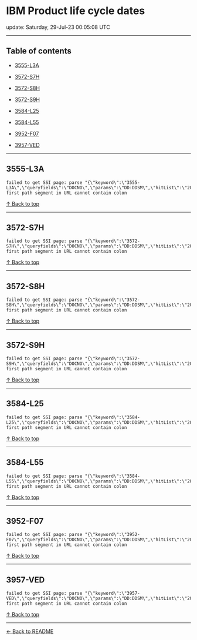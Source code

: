 # IBM Product life cycle dates

update: Saturday, 29-Jul-23 00:05:08 UTC

---

## Table of contents


- [3555-L3A](#3555-l3a)

- [3572-S7H](#3572-s7h)

- [3572-S8H](#3572-s8h)

- [3572-S9H](#3572-s9h)

- [3584-L25](#3584-l25)

- [3584-L55](#3584-l55)

- [3952-F07](#3952-f07)

- [3957-VED](#3957-ved)


---





## 3555-L3A

```
failed to get SSI page: parse "{\"keyword\":\"3555-L3A\",\"queryfields\":\"DOCNO\",\"params\":\"DD:DDSM\",\"hitList\":\"20\",\"country\":\"ASP:TW\",\"fr\":\"0\",\"mppefsrt\":\"2\"}": first path segment in URL cannot contain colon
```



[↑ Back to top](#table-of-contents)

---





## 3572-S7H

```
failed to get SSI page: parse "{\"keyword\":\"3572-S7H\",\"queryfields\":\"DOCNO\",\"params\":\"DD:DDSM\",\"hitList\":\"20\",\"country\":\"ASP:TW\",\"fr\":\"0\",\"mppefsrt\":\"2\"}": first path segment in URL cannot contain colon
```



[↑ Back to top](#table-of-contents)

---





## 3572-S8H

```
failed to get SSI page: parse "{\"keyword\":\"3572-S8H\",\"queryfields\":\"DOCNO\",\"params\":\"DD:DDSM\",\"hitList\":\"20\",\"country\":\"ASP:TW\",\"fr\":\"0\",\"mppefsrt\":\"2\"}": first path segment in URL cannot contain colon
```



[↑ Back to top](#table-of-contents)

---





## 3572-S9H

```
failed to get SSI page: parse "{\"keyword\":\"3572-S9H\",\"queryfields\":\"DOCNO\",\"params\":\"DD:DDSM\",\"hitList\":\"20\",\"country\":\"ASP:TW\",\"fr\":\"0\",\"mppefsrt\":\"2\"}": first path segment in URL cannot contain colon
```



[↑ Back to top](#table-of-contents)

---





## 3584-L25

```
failed to get SSI page: parse "{\"keyword\":\"3584-L25\",\"queryfields\":\"DOCNO\",\"params\":\"DD:DDSM\",\"hitList\":\"20\",\"country\":\"ASP:TW\",\"fr\":\"0\",\"mppefsrt\":\"2\"}": first path segment in URL cannot contain colon
```



[↑ Back to top](#table-of-contents)

---





## 3584-L55

```
failed to get SSI page: parse "{\"keyword\":\"3584-L55\",\"queryfields\":\"DOCNO\",\"params\":\"DD:DDSM\",\"hitList\":\"20\",\"country\":\"ASP:TW\",\"fr\":\"0\",\"mppefsrt\":\"2\"}": first path segment in URL cannot contain colon
```



[↑ Back to top](#table-of-contents)

---





## 3952-F07

```
failed to get SSI page: parse "{\"keyword\":\"3952-F07\",\"queryfields\":\"DOCNO\",\"params\":\"DD:DDSM\",\"hitList\":\"20\",\"country\":\"ASP:TW\",\"fr\":\"0\",\"mppefsrt\":\"2\"}": first path segment in URL cannot contain colon
```



[↑ Back to top](#table-of-contents)

---





## 3957-VED

```
failed to get SSI page: parse "{\"keyword\":\"3957-VED\",\"queryfields\":\"DOCNO\",\"params\":\"DD:DDSM\",\"hitList\":\"20\",\"country\":\"ASP:TW\",\"fr\":\"0\",\"mppefsrt\":\"2\"}": first path segment in URL cannot contain colon
```



[↑ Back to top](#table-of-contents)

---



[← Back to README](./README.md)